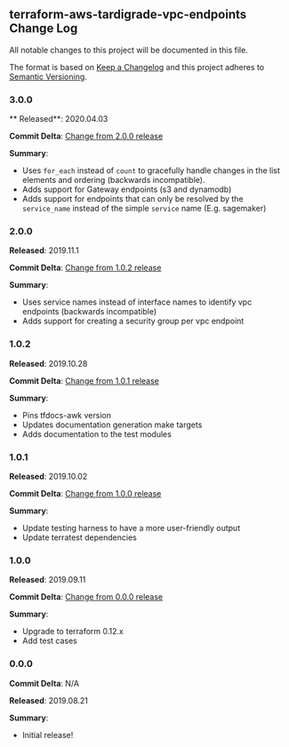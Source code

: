 ## terraform-aws-tardigrade-vpc-endpoints Change Log

All notable changes to this project will be documented in this file.

The format is based on [Keep a Changelog](http://keepachangelog.com/) and this project adheres to [Semantic Versioning](http://semver.org/).

### 3.0.0

** Released**: 2020.04.03

**Commit Delta**: [Change from 2.0.0 release](https://github.com/plus3it/terraform-aws-tardigrade-vpc-endpoints/compare/2.0.0...3.0.0)

**Summary**:

*   Uses `for_each` instead of `count` to gracefully handle changes in the list elements and ordering (backwards incompatible).
*   Adds support for Gateway endpoints (s3 and dynamodb)
*   Adds support for endpoints that can only be resolved by the `service_name` instead of the simple `service` name (E.g. sagemaker)

### 2.0.0

**Released**: 2019.11.1

**Commit Delta**: [Change from 1.0.2 release](https://github.com/plus3it/terraform-aws-tardigrade-vpc-endpoints/compare/1.0.2...2.0.0)

**Summary**:

*   Uses service names instead of interface names to identify vpc endpoints (backwards incompatible)
*   Adds support for creating a security group per vpc endpoint

### 1.0.2

**Released**: 2019.10.28

**Commit Delta**: [Change from 1.0.1 release](https://github.com/plus3it/terraform-aws-tardigrade-vpc-endpoints/compare/1.0.1...1.0.2)

**Summary**:

*   Pins tfdocs-awk version
*   Updates documentation generation make targets
*   Adds documentation to the test modules

### 1.0.1

**Released**: 2019.10.02

**Commit Delta**: [Change from 1.0.0 release](https://github.com/plus3it/terraform-aws-tardigrade-vpc-endpoints/compare/1.0.0...1.0.1)

**Summary**:

*   Update testing harness to have a more user-friendly output
*   Update terratest dependencies

### 1.0.0

**Released**: 2019.09.11

**Commit Delta**: [Change from 0.0.0 release](https://github.com/plus3it/terraform-aws-tardigrade-vpc-endpoints/compare/0.0.0...1.0.0)

**Summary**:

*   Upgrade to terraform 0.12.x
*   Add test cases

### 0.0.0

**Commit Delta**: N/A

**Released**: 2019.08.21

**Summary**:

*   Initial release!
